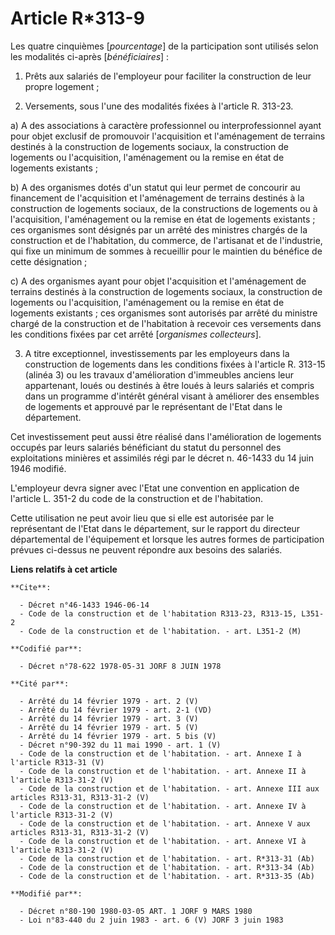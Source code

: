 # Article R*313-9

Les quatre cinquièmes [*pourcentage*] de la participation sont utilisés selon les modalités ci-après [*bénéficiaires*] :

1. Prêts aux salariés de l'employeur pour faciliter la construction de leur propre logement ;

2. Versements, sous l'une des modalités fixées à l'article R. 313-23.

a) A des associations à caractère professionnel ou interprofessionnel ayant pour objet exclusif de promouvoir l'acquisition
et l'aménagement de terrains destinés à la construction de logements sociaux, la construction de logements ou l'acquisition,
l'aménagement ou la remise en état de logements existants ;

b) A des organismes dotés d'un statut qui leur permet de concourir au financement de l'acquisition et l'aménagement de
terrains destinés à la construction de logements sociaux, de la constructions de logements ou à l'acquisition, l'aménagement
ou la remise en état de logements existants ; ces organismes sont désignés par un arrêté des ministres chargés de la
construction et de l'habitation, du commerce, de l'artisanat et de l'industrie, qui fixe un minimum de sommes à recueillir
pour le maintien du bénéfice de cette désignation ;

c) A des organismes ayant pour objet l'acquisition et l'aménagement de terrains destinés à la construction de logements
sociaux, la construction de logements ou l'acquisition, l'aménagement ou la remise en état de logements existants ; ces
organismes sont autorisés par arrêté du ministre chargé de la construction et de l'habitation à recevoir ces versements dans
les conditions fixées par cet arrêté [*organismes collecteurs*].

3. A titre exceptionnel, investissements par les employeurs dans la construction de logements dans les conditions fixées à
l'article R. 313-15 (alinéa 3) ou les travaux d'amélioration d'immeubles anciens leur appartenant, loués ou destinés à être
loués à leurs salariés et compris dans un programme d'intérêt général visant à améliorer des ensembles de logements et
approuvé par le représentant de l'Etat dans le département.

Cet investissement  peut aussi être réalisé dans l'amélioration de logements occupés par leurs salariés bénéficiant du statut
du personnel des exploitations minières et assimilés régi par le décret n. 46-1433 du 14 juin 1946 modifié.

L'employeur devra signer avec l'Etat une convention en application de l'article L. 351-2 du code de la construction et de
l'habitation.

Cette utilisation ne peut avoir lieu que si elle est autorisée par le représentant de l'Etat dans le département, sur le
rapport du directeur départemental de l'équipement et lorsque les autres formes de participation prévues ci-dessus ne peuvent
répondre aux besoins des salariés.

**Liens relatifs à cet article**

	**Cite**:

	  - Décret n°46-1433 1946-06-14
	  - Code de la construction et de l'habitation R313-23, R313-15, L351-2
	  - Code de la construction et de l'habitation. - art. L351-2 (M)

	**Codifié par**:

	  - Décret n°78-622 1978-05-31 JORF 8 JUIN 1978

	**Cité par**:

	  - Arrêté du 14 février 1979 - art. 2 (V)
	  - Arrêté du 14 février 1979 - art. 2-1 (VD)
	  - Arrêté du 14 février 1979 - art. 3 (V)
	  - Arrêté du 14 février 1979 - art. 5 (V)
	  - Arrêté du 14 février 1979 - art. 5 bis (V)
	  - Décret n°90-392 du 11 mai 1990 - art. 1 (V)
	  - Code de la construction et de l'habitation. - art. Annexe I à l'article R313-31 (V)
	  - Code de la construction et de l'habitation. - art. Annexe II à l'article R313-31-2 (V)
	  - Code de la construction et de l'habitation. - art. Annexe III aux articles R313-31, R313-31-2 (V)
	  - Code de la construction et de l'habitation. - art. Annexe IV à l'article R313-31-2 (V)
	  - Code de la construction et de l'habitation. - art. Annexe V aux articles R313-31, R313-31-2 (V)
	  - Code de la construction et de l'habitation. - art. Annexe VI à l'article R313-31-2 (V)
	  - Code de la construction et de l'habitation. - art. R*313-31 (Ab)
	  - Code de la construction et de l'habitation. - art. R*313-34 (Ab)
	  - Code de la construction et de l'habitation. - art. R*313-35 (Ab)

	**Modifié par**:

	  - Décret n°80-190 1980-03-05 ART. 1 JORF 9 MARS 1980
	  - Loi n°83-440 du 2 juin 1983 - art. 6 (V) JORF 3 juin 1983
